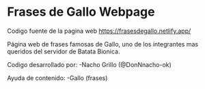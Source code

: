 # Frases de Gallo Webpage
 Codigo fuente de la pagina web https://frasesdegallo.netlify.app/

Página web de frases famosas de Gallo, uno de los integrantes mas queridos del servidor de Batata Bionica.

Codigo desarrollado por:
-Nacho Grillo (@DonNnacho-ok)

Ayuda de contenido:
-Gallo (frases)

